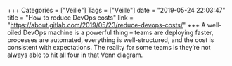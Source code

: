 +++
Categories = ["Veille"]
Tags = ["Veille"]
date = "2019-05-24 22:03:47"
title = "How to reduce DevOps costs"
link = "https://about.gitlab.com/2019/05/23/reduce-devops-costs/"
+++
A well-oiled DevOps machine is a powerful thing – teams are deploying faster, processes are automated, everything is well-structured, and the cost is consistent with expectations. The reality for some teams is they’re not always able to hit all four in that Venn diagram.